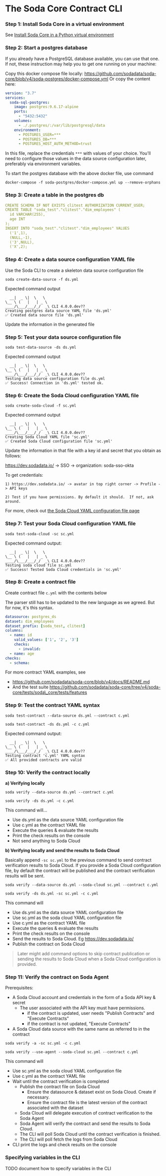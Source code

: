 # The Soda Core Contract CLI

### Step 1: Install Soda Core in a virtual environment

See [Install Soda Core in a Python virtual environment](./install.md)

### Step 2: Start a postgres database

If you already have a PostgreSQL database available, you can use that one.
If not, these instruction may help you to get one running on your machine:

Copy this docker compose file locally: https://github.com/sodadata/soda-core/blob/v4/soda-postgres/docker-compose.yml
Or copy the content here:

```yaml
version: "3.7"
services:
  soda-sql-postgres:
    image: postgres:9.6.17-alpine
    ports:
      - "5432:5432"
    volumes:
      - ./.postgres/:/var/lib/postgresql/data
    environment:
      - POSTGRES_USER=***
      - POSTGRES_DB=***
      - POSTGRES_HOST_AUTH_METHOD=trust
```

In this file, replace the credentials `***` with values of your choice.  You'll need to configure those
values in the data source configuration later, preferably via environment variables.

To start the postgres database with the above docker file, use command
```
docker-compose -f soda-postgres/docker-compose.yml up --remove-orphans
```

### Step 3: Create a table in the postgres db

```yaml
CREATE SCHEMA IF NOT EXISTS clitest AUTHORIZATION CURRENT_USER;
CREATE TABLE "soda_test"."clitest"."dim_employees" (
  id VARCHAR(255),
  age INT
);
INSERT INTO "soda_test"."clitest"."dim_employees" VALUES
  ('1',1),
  (NULL,-1),
  ('3',NULL),
  ('X',2);
```

### Step 4: Create a data source configuration YAML file

Use the Soda CLI to create a skeleton data source configuration file

`soda create-data-source -f ds.yml`

Expected command output

```
  __|  _ \|  \   \
\__ \ (   |   | _ \
____/\___/___/_/  _\ CLI 4.0.0.dev??
Creating postgres data source YAML file 'ds.yml'
✅ Created data source file 'ds.yml'
```

Update the information in the generated file

### Step 5: Test your data source configuration file

`soda test-data-source -ds ds.yml`

Expected command output

```
  __|  _ \|  \   \
\__ \ (   |   | _ \
____/\___/___/_/  _\ CLI 4.0.0.dev??
Testing data source configuration file ds.yml
✅ Success! Connection in 'ds.yml' tested ok.
```

### Step 6: Create the Soda Cloud configuration YAML file

`soda create-soda-cloud -f sc.yml`

Expected command output

```
  __|  _ \|  \   \
\__ \ (   |   | _ \
____/\___/___/_/  _\ CLI 4.0.0.dev??
Creating Soda Cloud YAML file 'sc.yml'
✅ Created Soda Cloud configuration file 'sc.yml'
```

Update the information in that file with a key id and secret that you obtain as follows:

https://dev.sodadata.io/ -> SSO -> organization: soda-sso-okta

To get credentials:

```
1) https://dev.sodadata.io/ -> avatar in top right corner -> Profile -> API keys

2) Test if you have permissions. By default it should.  If not, ask around.
```

For more, check out [the Soda Cloud YAML configuration file page](soda_cloud.md) 

### Step 7: Test your Soda Cloud configuration YAML file

`soda test-soda-cloud -sc sc.yml`

Expected command output:

```
  __|  _ \|  \   \
\__ \ (   |   | _ \
____/\___/___/_/  _\ CLI 4.0.0.dev??
Testing soda cloud file sc.yml
✅ Success! Tested Soda Cloud credentials in 'sc.yml'
```

### Step 8: Create a contract file

Create contract file `c.yml` with the contents below

The parser still has to be updated to the new language as we agreed. But for now, it's this syntax.

```yaml
datasource: postgres_ds
dataset: dim_employees
dataset_prefix: [soda_test, clitest]
columns:
  - name: id
    valid_values: ['1', '2', '3']
    checks:
      - invalid:
  - name: age
checks:
  - schema:
```

For more contract YAML examples, see

* https://github.com/sodadata/soda-core/blob/v4/docs/README.md
* And the test suite https://github.com/sodadata/soda-core/tree/v4/soda-core/tests/soda\_core/tests/features

### Step 9: Test the contract YAML syntax

`soda test-contract --data-source ds.yml --contract c.yml`

`soda test-contract -ds ds.yml -c c.yml`

Expected command output:
```text
  __|  _ \|  \   \
\__ \ (   |   | _ \
____/\___/___/_/  _\ CLI 4.0.0.dev??
Testing contract 'c.yml' YAML syntax
✅ All provided contracts are valid
```

### Step 10: Verify the contract locally

**a) Verifying locally**

`soda verify --data-source ds.yml --contract c.yml`

`soda verify -ds ds.yml -c c.yml`

This command will...

* Use ds.yml as the data source YAML configuration file
* Use c.yml as the contract YAML file
* Execute the queries & evaluate the results
* Print the check results on the console
* Not send anything to Soda Cloud

**b) Verifying locally and send the results to Soda Cloud**

Basically append `-sc sc.yml` to the previous command to send contract verification results to Soda Cloud. If you provide a Soda Cloud configuration file, by default the contract will be published and the contract verification results will be sent.

`soda verify --data-source ds.yml --soda-cloud sc.yml --contract c.yml`

`soda verify -ds ds.yml -sc sc.yml -c c.yml`

This command will

* Use ds.yml as the data source YAML configuration file
* Use sc.yml as the soda cloud YAML configuration file
* Use c.yml as the contract YAML file
* Execute the queries & evaluate the results
* Print the check results on the console
* Send the results to Soda Cloud. Eg https://dev.sodadata.io/
* Publish the contract on Soda Cloud

> Later might add command options to skip contract publication or sending the results to Soda Cloud when a Soda Cloud configuration is provided.

### Step 11: Verify the contract on Soda Agent

Prerequisites:

* A Soda Cloud account and credentials in the form of a Soda API key & secret
  * The user associated with the API key must have permissions.
    * if the contract is updated, user needs "Publish Contracts" and "Execute Contracts"
    * if the contract is not updated, "Execute Contracts"
* A Soda Cloud data source with the same name as referred to in the contract

`soda verify -a -sc sc.yml -c c.yml`

`soda verify --use-agent --soda-cloud sc.yml --contract c.yml`

This command will

* Use sc.yml as the soda cloud YAML configuration file
* Use c.yml as the contract YAML file
* Wait until the contract verification is completed
  * Publish the contract file on Soda Cloud
    * Ensure the datasource & dataset exist on Soda Cloud. Create if necessary.
    * Ensure the contract file is the latest version of the contract associated with the dataset
  * Soda Cloud will delegate execution of contract verification to the Soda Agent
  * Soda Agent will verify the contract and send the results to Soda Cloud.
  * The CLI will poll Soda Cloud until the contract verification is finished.
  * The CLI will poll fetch the logs from Soda Cloud
* CLI print the logs and check results on the console

### Specifying variables in the CLI

TODO document how to specify variables in the CLI

